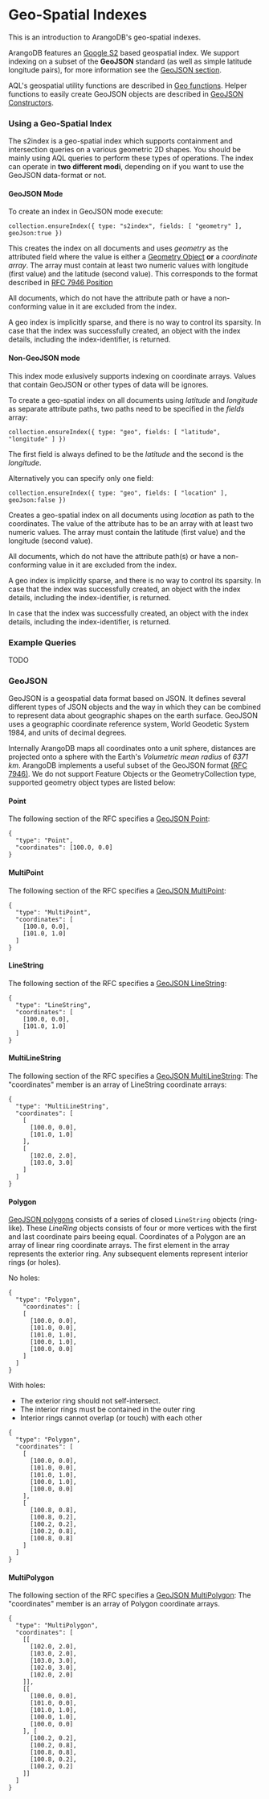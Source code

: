 Geo-Spatial Indexes
===========

This is an introduction to ArangoDB's geo-spatial indexes.

ArangoDB features an [Google S2](http://s2geometry.io/) based geospatial index.
We support indexing on a subset of the **GeoJSON** standard (as well as simple
latitude longitude pairs),  for more information see the [GeoJSON
section](#GeoJSON).

AQL's geospatial utility functions are described in [Geo
functions](../../AQL/Functions/Geo.html). Helper functions to easily create
GeoJSON objects are described in [GeoJSON
Constructors](../../AQL/Functions/GeoConstructors.html).


### Using a Geo-Spatial Index

The s2index is a geo-spatial index which supports containment and intersection
queries on a various geometric 2D shapes. You should be mainly using AQL queries
to perform these types of operations. The index can operate in **two different
modi**, depending on if you want to use the GeoJSON  data-format or not.

#### GeoJSON Mode

To create an index in GeoJSON mode execute:

```collection.ensureIndex({ type: "s2index", fields: [ "geometry" ], geoJson:true })```

This creates the index on all documents and uses _geometry_ as the attributed
field where the value is either a [Geometry
Object](https://tools.ietf.org/html/rfc7946#section-3.1) **or** a _coordinate
array_. The array must contain at least two numeric values with longitude (first
value) and the latitude (second value). This  corresponds to the format
described in [RFC 7946
Position](https://tools.ietf.org/html/rfc7946#section-3.1.1)

All documents, which do not have the attribute path or have a non-conforming
value in it are excluded from the index.

A geo index is implicitly sparse, and there is no way to control its sparsity.
In case that the index was successfully created, an object with the index
details, including the index-identifier, is returned.


#### Non-GeoJSON mode

This index mode exlusively supports indexing on coordinate arrays. Values that
contain GeoJSON or other types of data will be ignores.

To create a geo-spatial index on all documents using *latitude* and
*longitude* as separate attribute paths, two paths need to be specified
in the *fields* array:

`collection.ensureIndex({ type: "geo", fields: [ "latitude", "longitude" ] })`

The first field is always defined to be the _latitude_ and the second is the
_longitude_.

Alternatively you can specify only one field:

`collection.ensureIndex({ type: "geo", fields: [ "location" ], geoJson:false })`

Creates a geo-spatial index on all documents using *location* as path to the
coordinates. The value of the attribute has to be an array with at least two
numeric values. The array must contain the latitude (first value) and the
longitude (second value).

All documents, which do not have the attribute path(s) or have a non-conforming
value in it are excluded from the index.

A geo index is implicitly sparse, and there is no way to control its sparsity.
In case that the index was successfully created, an object with the index
details, including the index-identifier, is returned.

In case that the index was successfully created, an object with the index
details, including the index-identifier, is returned.

### Example Queries

TODO

### GeoJSON

GeoJSON is a geospatial data format based on JSON. It defines several different
types of JSON objects and the way in which they can be combined to represent
data about geographic shapes on the earth surface. GeoJSON uses a geographic
coordinate reference system, World Geodetic System 1984, and units of decimal
degrees.

Internally ArangoDB maps all coordinates onto a unit sphere, distances are
projected onto a sphere with the Earth's *Volumetric mean radius* of *6371
km*. ArangoDB implements a useful subset of the GeoJSON format [(RFC
7946)](https://tools.ietf.org/html/rfc7946). We do not support Feature Objects
or the GeometryCollection type, supported geometry object types are listed
below:

#### Point

The following section of the RFC specifies a [GeoJSON
Point](https://tools.ietf.org/html/rfc7946#section-3.1.2):
```
{
  "type": "Point",
  "coordinates": [100.0, 0.0]
}
```

#### MultiPoint

The following section of the RFC specifies a [GeoJSON
MultiPoint](https://tools.ietf.org/html/rfc7946#section-3.1.7):
```
{
  "type": "MultiPoint",
  "coordinates": [
    [100.0, 0.0],
    [101.0, 1.0]
  ]
}
```


#### LineString

The following section of the RFC specifies a [GeoJSON
LineString](https://tools.ietf.org/html/rfc7946#section-3.1.4):
```
{
  "type": "LineString",
  "coordinates": [
    [100.0, 0.0],
    [101.0, 1.0]
  ]
}
```

#### MultiLineString

The following section of the RFC specifies a [GeoJSON
MultiLineString](https://tools.ietf.org/html/rfc7946#section-3.1.5): The
"coordinates" member is an array of LineString coordinate arrays:
```
{
  "type": "MultiLineString",
  "coordinates": [
    [
      [100.0, 0.0],
      [101.0, 1.0]
    ],
    [
      [102.0, 2.0],
      [103.0, 3.0]
    ]
  ]
}
```

#### Polygon

[GeoJSON polygons](https://tools.ietf.org/html/rfc7946#section-3.1.6) consists
of a series of closed `LineString` objects (ring-like). These *LineRing* objects
consists of four or more vertices with the first and last coordinate pairs
beeing equal. Coordinates of a Polygon are an array of linear ring coordinate
arrays.  The first element in the array represents the exterior ring.  Any
subsequent elements represent interior rings (or holes).

No holes:
```
{
  "type": "Polygon",
    "coordinates": [
    [
      [100.0, 0.0],
      [101.0, 0.0],
      [101.0, 1.0],
      [100.0, 1.0],
      [100.0, 0.0]
    ]
  ]
}
```

With holes:
- The exterior ring should not self-intersect.
- The interior rings must be contained in the outer ring
- Interior rings cannot overlap (or touch) with each other
```
{
  "type": "Polygon",
  "coordinates": [
    [
      [100.0, 0.0],
      [101.0, 0.0],
      [101.0, 1.0],
      [100.0, 1.0],
      [100.0, 0.0]
    ],
    [
      [100.8, 0.8],
      [100.8, 0.2],
      [100.2, 0.2],
      [100.2, 0.8],
      [100.8, 0.8]
    ]
  ]
}
```

#### MultiPolygon

The following section of the RFC specifies a [GeoJSON
MultiPolygon](https://tools.ietf.org/html/rfc7946#section-3.1.7): The
"coordinates" member is an array of Polygon coordinate arrays.
```
{
  "type": "MultiPolygon",
  "coordinates": [
    [[
      [102.0, 2.0],
      [103.0, 2.0],
      [103.0, 3.0],
      [102.0, 3.0],
      [102.0, 2.0]
    ]],
    [[
      [100.0, 0.0],
      [101.0, 0.0],
      [101.0, 1.0],
      [100.0, 1.0],
      [100.0, 0.0]
    ], [
      [100.2, 0.2],
      [100.2, 0.8],
      [100.8, 0.8],
      [100.8, 0.2],
      [100.2, 0.2]
    ]]
  ]
}
```
